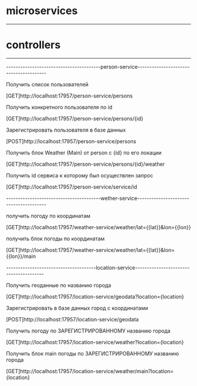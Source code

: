 # microservices
---------------------------------------------------------------------------------------------
#                                        controllers                                        #
---------------------------------------------------------------------------------------------


----------------------------------------person-service---------------------------------------

Получить список пользователей

[GET]http://localhost:17957/person-service/persons

Получить конкретного пользователя по id

[GET]http://localhost:17957/person-service/persons/{id}

Зарегистрировать пользователя в базе данных

[POST]http://localhost:17957/person-service/persons

Получить блок Weather (Main) от person с {id} по его локации

[GET]http://localhost:17957/person-service/persons/{id}/weather

Получить id сервиса к которому был осуществлен запрос

[GET]http://localhost:17957/person-service/service/id


----------------------------------------wether-service---------------------------------------

получить погоду по координатам

[GET]http://localhost:17957/weather-service/weather/lat={{lat}}&lon={{lon}}

получить блок погоды по координатам

[GET]http://localhost:17957/weather-service/weather/lat={{lat}}&lon={{lon}}/main


--------------------------------------location-service---------------------------------------

Получить геоданные по названию города

[GET]http://localhost:17957/location-service/geodata?location={location}

Зарегистрировать в базе данных город с координатами

[POST]http://localhost:17957/location-service/geodata

Получить погоду по ЗАРЕГИСТРИРОВАННОМУ названию города

[GET]http://localhost:17957/location-service/weather?location={location}

Получить блок main погоды по ЗАРЕГИСТРИРОВАННОМУ названию города

[GET]http://localhost:17957/location-service/weather/main?location={location}

